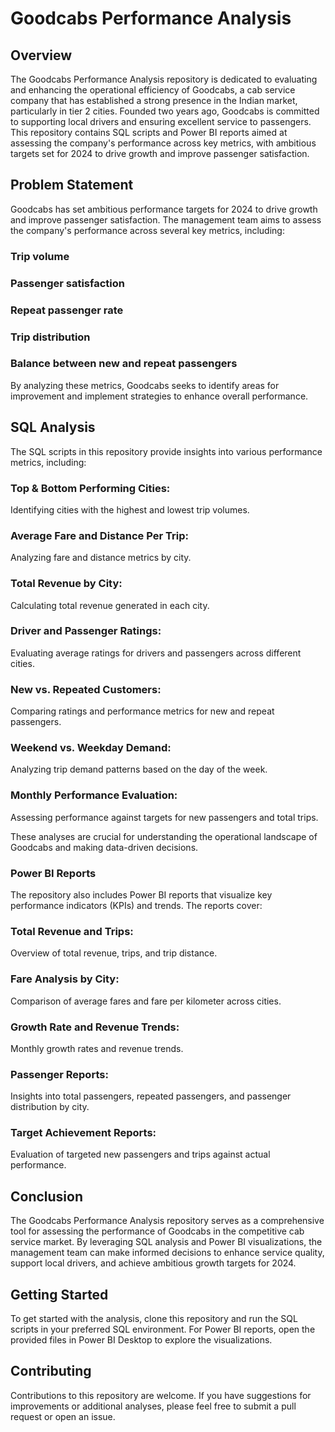 # Goodcabs Performance Analysis

## Overview

The Goodcabs Performance Analysis repository is dedicated to evaluating and enhancing the operational efficiency of Goodcabs, a cab service company that has established a strong presence in the Indian market, particularly in tier 2 cities. Founded two years ago, Goodcabs is committed to supporting local drivers and ensuring excellent service to passengers. This repository contains SQL scripts and Power BI reports aimed at assessing the company's performance across key metrics, with ambitious targets set for 2024 to drive growth and improve passenger satisfaction.

## Problem Statement

Goodcabs has set ambitious performance targets for 2024 to drive growth and improve passenger satisfaction. The management team aims to assess the company's performance across several key metrics, including:

### Trip volume

### Passenger satisfaction

### Repeat passenger rate

### Trip distribution

### Balance between new and repeat passengers

By analyzing these metrics, Goodcabs seeks to identify areas for improvement and implement strategies to enhance overall performance.

## SQL Analysis

The SQL scripts in this repository provide insights into various performance metrics, including:

### Top & Bottom Performing Cities:
 Identifying cities with the highest and lowest trip volumes.

### Average Fare and Distance Per Trip: 
Analyzing fare and distance metrics by city.

### Total Revenue by City: 
Calculating total revenue generated in each city.

### Driver and Passenger Ratings: 
Evaluating average ratings for drivers and passengers across different cities.

### New vs. Repeated Customers:
Comparing ratings and performance metrics for new and repeat passengers.

### Weekend vs. Weekday Demand: 
Analyzing trip demand patterns based on the day of the week.

### Monthly Performance Evaluation: 
Assessing performance against targets for new passengers and total trips.

These analyses are crucial for understanding the operational landscape of Goodcabs and making data-driven decisions.

### Power BI Reports

The repository also includes Power BI reports that visualize key performance indicators (KPIs) and trends. The reports cover:

### Total Revenue and Trips: 
Overview of total revenue, trips, and trip distance.

### Fare Analysis by City: 
Comparison of average fares and fare per kilometer across cities.

### Growth Rate and Revenue Trends:
Monthly growth rates and revenue trends.

### Passenger Reports:
Insights into total passengers, repeated passengers, and passenger distribution by city.

### Target Achievement Reports:
Evaluation of targeted new passengers and trips against actual performance.


## Conclusion

The Goodcabs Performance Analysis repository serves as a comprehensive tool for assessing the performance of Goodcabs in the competitive cab service market. By leveraging SQL analysis and Power BI visualizations, the management team can make informed decisions to enhance service quality, support local drivers, and achieve ambitious growth targets for 2024.

## Getting Started

To get started with the analysis, clone this repository and run the SQL scripts in your preferred SQL environment. For Power BI reports, open the provided files in Power BI Desktop to explore the visualizations.

## Contributing
Contributions to this repository are welcome. If you have suggestions for improvements or additional analyses, please feel free to submit a pull request or open an issue.


